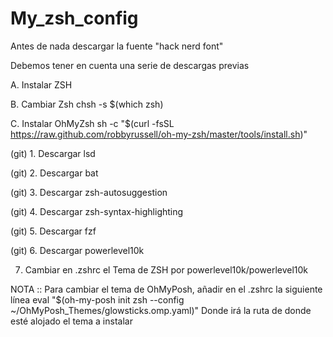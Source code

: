 # My_zsh_config

Antes de nada descargar  la fuente "hack nerd font" 

Debemos tener en cuenta una serie de descargas previas


A. Instalar ZSH

B. Cambiar Zsh                                chsh -s $(which zsh)

C. Instalar OhMyZsh                           sh -c "$(curl -fsSL https://raw.github.com/robbyrussell/oh-my-zsh/master/tools/install.sh)"



(git) 1. Descargar lsd

(git) 2. Descargar bat

(git) 3. Descargar zsh-autosuggestion 

(git) 4. Descargar zsh-syntax-highlighting

(git) 5. Descargar fzf

(git) 6. Descargar powerlevel10k

7. Cambiar en .zshrc el Tema de ZSH por powerlevel10k/powerlevel10k

NOTA :: Para cambiar el tema de OhMyPosh, añadir en el .zshrc la siguiente línea
        eval "$(oh-my-posh init zsh --config ~/OhMyPosh_Themes/glowsticks.omp.yaml)"
Donde irá la ruta de donde esté alojado el tema a instalar 



